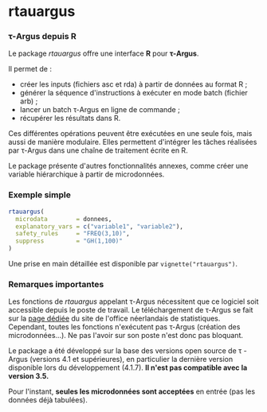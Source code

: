 
<!-- README.md is generated from README.Rmd. Please edit that file -->
rtauargus
=========

### τ-Argus depuis R

Le package *rtauargus* offre une interface **R** pour **τ-Argus**.

Il permet de :

-   créer les inputs (fichiers asc et rda) à partir de données au format R ;
-   générer la séquence d'instructions à exécuter en mode batch (fichier arb) ;
-   lancer un batch τ-Argus en ligne de commande ;
-   récupérer les résultats dans R.

Ces différentes opérations peuvent être exécutées en une seule fois, mais aussi de manière modulaire. Elles permettent d'intégrer les tâches réalisées par τ-Argus dans une chaîne de traitement écrite en R.

Le package présente d'autres fonctionnalités annexes, comme créer une variable hiérarchique à partir de microdonnées.

### Exemple simple

``` r
rtauargus(
  microdata        = donnees,
  explanatory_vars = c("variable1", "variable2"),
  safety_rules     = "FREQ(3,10)",
  suppress         = "GH(1,100)"
)
```

Une prise en main détaillée est disponible par `vignette("rtauargus")`.

### Remarques importantes

Les fonctions de *rtauargus* appelant τ-Argus nécessitent que ce logiciel soit accessible depuis le poste de travail. Le téléchargement de τ-Argus se fait sur la [page dédiée](http://neon.vb.cbs.nl/casc/tau.htm) du site de l'office néerlandais de statistiques. Cependant, toutes les fonctions n'exécutent pas τ-Argus (création des microdonnées...). Ne pas l'avoir sur son poste n'est donc pas bloquant.

Le package a été développé sur la base des versions open source de τ -Argus (versions 4.1 et supérieures), en particulier la dernière version disponible lors du développement (4.1.7). **Il n'est pas compatible avec la version 3.5.**

Pour l'instant, **seules les microdonnées sont acceptées** en entrée (pas les données déjà tabulées).
